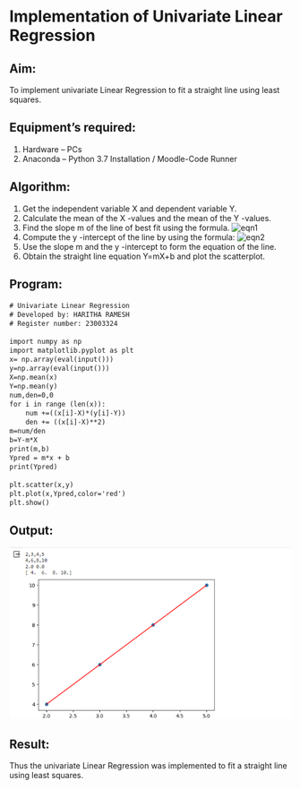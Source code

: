# Implementation of Univariate Linear Regression
## Aim:
To implement univariate Linear Regression to fit a straight line using least squares.
## Equipment’s required:
1.	Hardware – PCs
2.	Anaconda – Python 3.7 Installation / Moodle-Code Runner
## Algorithm:
1.	Get the independent variable X and dependent variable Y.
2.	Calculate the mean of the X -values and the mean of the Y -values.
3.	Find the slope m of the line of best fit using the formula.
 ![eqn1](./eq1.jpg)
4.	Compute the y -intercept of the line by using the formula:
![eqn2](./eq2.jpg)  
5.	Use the slope m and the y -intercept to form the equation of the line.
6.	Obtain the straight line equation Y=mX+b and plot the scatterplot.
## Program:
```
# Univariate Linear Regression
# Developed by: HARITHA RAMESH
# Register number: 23003324

import numpy as np
import matplotlib.pyplot as plt
x= np.array(eval(input()))
y=np.array(eval(input()))
X=np.mean(x)
Y=np.mean(y)
num,den=0,0
for i in range (len(x)):
    num +=((x[i]-X)*(y[i]-Y))
    den += ((x[i]-X)**2)
m=num/den
b=Y-m*X
print(m,b)
Ypred = m*x + b
print(Ypred)

plt.scatter(x,y)
plt.plot(x,Ypred,color='red')
plt.show()

```
## Output:
![Alt text](2.png)


## Result:
Thus the univariate Linear Regression was implemented to fit a straight line using least squares.
